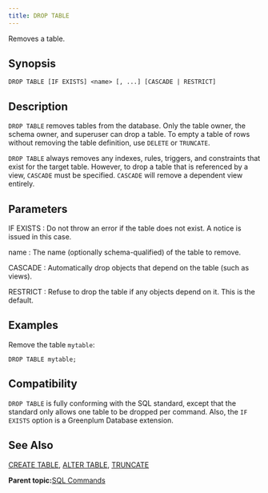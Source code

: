 ```yaml
---
title: DROP TABLE 
---
```


Removes a table.

## <a id="section2"></a>Synopsis 

``` {#sql_command_synopsis}
DROP TABLE [IF EXISTS] <name> [, ...] [CASCADE | RESTRICT]
```

## <a id="section3"></a>Description 

`DROP TABLE` removes tables from the database. Only the table owner, the schema owner, and superuser can drop a table. To empty a table of rows without removing the table definition, use `DELETE` or `TRUNCATE`.

`DROP TABLE` always removes any indexes, rules, triggers, and constraints that exist for the target table. However, to drop a table that is referenced by a view, `CASCADE` must be specified. `CASCADE` will remove a dependent view entirely.

## <a id="section4"></a>Parameters 

IF EXISTS
:   Do not throw an error if the table does not exist. A notice is issued in this case.

name
:   The name \(optionally schema-qualified\) of the table to remove.

CASCADE
:   Automatically drop objects that depend on the table \(such as views\).

RESTRICT
:   Refuse to drop the table if any objects depend on it. This is the default.

## <a id="section5"></a>Examples 

Remove the table `mytable`:

```
DROP TABLE mytable;
```

## <a id="section6"></a>Compatibility 

`DROP TABLE` is fully conforming with the SQL standard, except that the standard only allows one table to be dropped per command. Also, the `IF EXISTS` option is a Greenplum Database extension.

## <a id="section7"></a>See Also 

[CREATE TABLE](CREATE_TABLE.html), [ALTER TABLE](ALTER_TABLE.html), [TRUNCATE](TRUNCATE.html)

**Parent topic:**[SQL Commands](../sql_commands/sql_ref.html)

